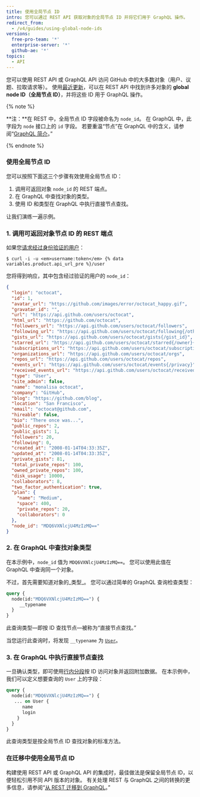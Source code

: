 ```yaml
---
title: 使用全局节点 ID
intro: 您可以通过 REST API 获取对象的全局节点 ID 并将它们用于 GraphQL 操作。
redirect_from:
  - /v4/guides/using-global-node-ids
versions:
  free-pro-team: '*'
  enterprise-server: '*'
  github-ae: '*'
topics:
  - API
---
```


您可以使用 REST API 或 GraphQL API 访问 GitHub 中的大多数对象（用户、议题、拉取请求等）。 使用[最近更新](https://developer.github.com/changes/2017-12-19-graphql-node-id/)，可以在 REST API 中找到许多对象的 **global node ID（全局节点 ID）**，并将这些 ID 用于 GraphQL 操作。

{% note %}

**注：**在 REST 中，全局节点 ID 字段被命名为 `node_id`。 在 GraphQL 中，此字段为 `node` 接口上的 `id` 字段。 若要重温“节点”在 GraphQL 中的含义，请参阅“[GraphQL 简介](/graphql/guides/introduction-to-graphql#node)。”

{% endnote %}

### 使用全局节点 ID

您可以按照下面这三个步骤有效使用全局节点 ID：

1. 调用可返回对象 `node_id` 的 REST 端点。
2. 在 GraphQL 中查找对象的类型。
3. 使用 ID 和类型在 GraphQL 中执行直接节点查找。

让我们演练一遍示例。

### 1. 调用可返回对象节点 ID 的 REST 端点

如果您[请求经过身份验证的用户](/rest/reference/users#get-the-authenticated-user)：

```shell
$ curl -i -u <em>username:token</em> {% data variables.product.api_url_pre %}/user
```

您将得到响应，其中包含经过验证的用户的 `node_id`：

```json
{
  "login": "octocat",
  "id": 1,
  "avatar_url": "https://github.com/images/error/octocat_happy.gif",
  "gravatar_id": "",
  "url": "https://api.github.com/users/octocat",
  "html_url": "https://github.com/octocat",
  "followers_url": "https://api.github.com/users/octocat/followers",
  "following_url": "https://api.github.com/users/octocat/following{/other_user}",
  "gists_url": "https://api.github.com/users/octocat/gists{/gist_id}",
  "starred_url": "https://api.github.com/users/octocat/starred{/owner}{/repo}",
  "subscriptions_url": "https://api.github.com/users/octocat/subscriptions",
  "organizations_url": "https://api.github.com/users/octocat/orgs",
  "repos_url": "https://api.github.com/users/octocat/repos",
  "events_url": "https://api.github.com/users/octocat/events{/privacy}",
  "received_events_url": "https://api.github.com/users/octocat/received_events",
  "type": "User",
  "site_admin": false,
  "name": "monalisa octocat",
  "company": "GitHub",
  "blog": "https://github.com/blog",
  "location": "San Francisco",
  "email": "octocat@github.com",
  "hireable": false,
  "bio": "There once was...",
  "public_repos": 2,
  "public_gists": 1,
  "followers": 20,
  "following": 0,
  "created_at": "2008-01-14T04:33:35Z",
  "updated_at": "2008-01-14T04:33:35Z",
  "private_gists": 81,
  "total_private_repos": 100,
  "owned_private_repos": 100,
  "disk_usage": 10000,
  "collaborators": 8,
  "two_factor_authentication": true,
  "plan": {
    "name": "Medium",
    "space": 400,
    "private_repos": 20,
    "collaborators": 0
  },
  "node_id": "MDQ6VXNlcjU4MzIzMQ=="
}
```

### 2. 在 GraphQL 中查找对象类型

在本示例中，`node_id` 值为 `MDQ6VXNlcjU4MzIzMQ==`。 您可以使用此值在 GraphQL 中查询同一个对象。

不过，首先需要知道对象的_类型_。 您可以通过简单的 GraphQL 查询检查类型：

```graphql
query {
  node(id:"MDQ6VXNlcjU4MzIzMQ==") {
     __typename
  }
}
```

此查询类型&mdash;即按 ID 查找节点&mdash;被称为“直接节点查找。”

当您运行此查询时，将发现 `__typename` 为 [`User`](/graphql/reference/objects#user)。

### 3. 在 GraphQL 中执行直接节点查找

一旦确认类型，即可使用[行内分段](https://graphql.github.io/learn/queries/#inline-fragments)按 ID 访问对象并返回附加数据。 在本示例中，我们可以定义想要查询的 `User` 上的字段：

```graphql
query {
  node(id:"MDQ6VXNlcjU4MzIzMQ==") {
   ... on User {
      name
      login
    }
  }
}
```

此查询类型是按全局节点 ID 查找对象的标准方法。

### 在迁移中使用全局节点 ID

构建使用 REST API 或 GraphQL API 的集成时，最佳做法是保留全局节点 ID，以便轻松引用不同 API 版本的对象。 有关处理 REST 与 GraphQL 之间的转换的更多信息，请参阅“[从 REST 迁移到 GraphQL](/graphql/guides/migrating-from-rest-to-graphql)。”
